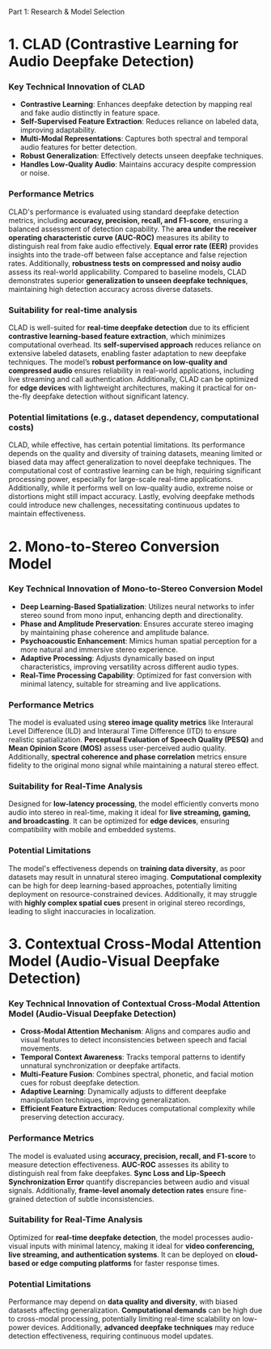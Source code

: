 

Part 1: Research & Model Selection
# 1. CLAD (Contrastive Learning for Audio Deepfake Detection)
  ### Key Technical Innovation of CLAD
- **Contrastive Learning**: Enhances deepfake detection by mapping real and fake audio distinctly in feature space.  
- **Self-Supervised Feature Extraction**: Reduces reliance on labeled data, improving adaptability.  
- **Multi-Modal Representations**: Captures both spectral and temporal audio features for better detection.  
- **Robust Generalization**: Effectively detects unseen deepfake techniques.  
- **Handles Low-Quality Audio**: Maintains accuracy despite compression or noise.
 ### Performance Metrics
  CLAD's performance is evaluated using standard deepfake detection metrics, including **accuracy, precision, recall, and F1-score**, ensuring a balanced assessment of detection capability. The **area under the receiver operating characteristic curve (AUC-ROC)** measures its ability to distinguish real from fake audio effectively. **Equal error rate (EER)** provides insights into the trade-off between false acceptance and false rejection rates. Additionally, **robustness tests on compressed and noisy audio** assess its real-world applicability. Compared to baseline models, CLAD demonstrates superior **generalization to unseen deepfake techniques**, maintaining high detection accuracy across diverse datasets.
### Suitability for real-time analysis
   CLAD is well-suited for **real-time deepfake detection** due to its efficient **contrastive learning-based feature extraction**, which minimizes computational overhead. Its **self-supervised approach** reduces reliance on extensive labeled datasets, enabling faster adaptation to new deepfake techniques. The model’s **robust performance on low-quality and compressed audio** ensures reliability in real-world applications, including live streaming and call authentication. Additionally, CLAD can be optimized for **edge devices** with lightweight architectures, making it practical for on-the-fly deepfake detection without significant latency.
### Potential limitations (e.g., dataset dependency, computational costs)
   CLAD, while effective, has certain potential limitations. Its performance depends on the quality and diversity of training datasets, meaning limited or biased data may affect generalization to novel deepfake techniques. The computational cost of contrastive learning can be high, requiring significant processing power, especially for large-scale real-time applications. Additionally, while it performs well on low-quality audio, extreme noise or distortions might still impact accuracy. Lastly, evolving deepfake methods could introduce new challenges, necessitating continuous updates to maintain effectiveness.

# 2. Mono-to-Stereo Conversion Model   

### **Key Technical Innovation of Mono-to-Stereo Conversion Model**  
- **Deep Learning-Based Spatialization**: Utilizes neural networks to infer stereo sound from mono input, enhancing depth and directionality.  
- **Phase and Amplitude Preservation**: Ensures accurate stereo imaging by maintaining phase coherence and amplitude balance.  
- **Psychoacoustic Enhancement**: Mimics human spatial perception for a more natural and immersive stereo experience.  
- **Adaptive Processing**: Adjusts dynamically based on input characteristics, improving versatility across different audio types.  
- **Real-Time Processing Capability**: Optimized for fast conversion with minimal latency, suitable for streaming and live applications.  

### **Performance Metrics**  
The model is evaluated using **stereo image quality metrics** like Interaural Level Difference (ILD) and Interaural Time Difference (ITD) to ensure realistic spatialization. **Perceptual Evaluation of Speech Quality (PESQ)** and **Mean Opinion Score (MOS)** assess user-perceived audio quality. Additionally, **spectral coherence and phase correlation** metrics ensure fidelity to the original mono signal while maintaining a natural stereo effect.  

### **Suitability for Real-Time Analysis**  
Designed for **low-latency processing**, the model efficiently converts mono audio into stereo in real-time, making it ideal for **live streaming, gaming, and broadcasting**. It can be optimized for **edge devices**, ensuring compatibility with mobile and embedded systems.  

### **Potential Limitations**  
The model's effectiveness depends on **training data diversity**, as poor datasets may result in unnatural stereo imaging. **Computational complexity** can be high for deep learning-based approaches, potentially limiting deployment on resource-constrained devices. Additionally, it may struggle with **highly complex spatial cues** present in original stereo recordings, leading to slight inaccuracies in localization.

# 3. Contextual Cross-Modal Attention Model (Audio-Visual Deepfake Detection)
  ### **Key Technical Innovation of Contextual Cross-Modal Attention Model (Audio-Visual Deepfake Detection)**  
- **Cross-Modal Attention Mechanism**: Aligns and compares audio and visual features to detect inconsistencies between speech and facial movements.  
- **Temporal Context Awareness**: Tracks temporal patterns to identify unnatural synchronization or deepfake artifacts.  
- **Multi-Feature Fusion**: Combines spectral, phonetic, and facial motion cues for robust deepfake detection.  
- **Adaptive Learning**: Dynamically adjusts to different deepfake manipulation techniques, improving generalization.  
- **Efficient Feature Extraction**: Reduces computational complexity while preserving detection accuracy.  

### **Performance Metrics**  
The model is evaluated using **accuracy, precision, recall, and F1-score** to measure detection effectiveness. **AUC-ROC** assesses its ability to distinguish real from fake deepfakes. **Sync Loss and Lip-Speech Synchronization Error** quantify discrepancies between audio and visual signals. Additionally, **frame-level anomaly detection rates** ensure fine-grained detection of subtle inconsistencies.  

### **Suitability for Real-Time Analysis**  
Optimized for **real-time deepfake detection**, the model processes audio-visual inputs with minimal latency, making it ideal for **video conferencing, live streaming, and authentication systems**. It can be deployed on **cloud-based or edge computing platforms** for faster response times.  

### **Potential Limitations**  
Performance may depend on **data quality and diversity**, with biased datasets affecting generalization. **Computational demands** can be high due to cross-modal processing, potentially limiting real-time scalability on low-power devices. Additionally, **advanced deepfake techniques** may reduce detection effectiveness, requiring continuous model updates.







